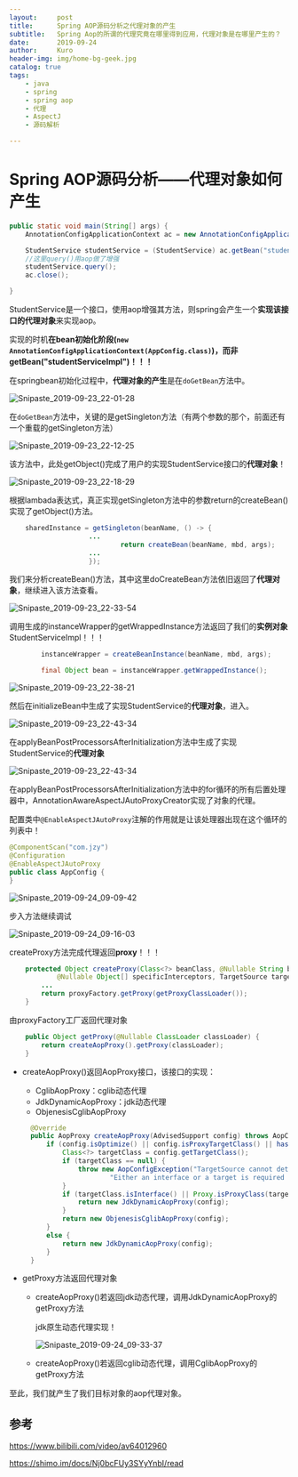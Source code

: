 ```yaml
---
layout:     post
title:      Spring AOP源码分析之代理对象的产生
subtitle:   Spring Aop的所谓的代理究竟在哪里得到应用，代理对象是在哪里产生的？
date:       2019-09-24
author:     Kuro
header-img: img/home-bg-geek.jpg
catalog: true
tags:
    - java
    - spring
    - spring aop
    - 代理
    - AspectJ
    - 源码解析

---
```


# Spring AOP源码分析——代理对象如何产生

```JAVA
public static void main(String[] args) {
    AnnotationConfigApplicationContext ac = new AnnotationConfigApplicationContext(AppConfig.class);

    StudentService studentService = (StudentService) ac.getBean("studentServiceImpl");
	//这里query()用aop做了增强
    studentService.query();
    ac.close();

}
```

StudentService是一个接口，使用aop增强其方法，则spring会产生一个**实现该接口的代理对象**来实现aop。

实现的时机**在bean初始化阶段(`new AnnotationConfigApplicationContext(AppConfig.class)`)，而非getBean("studentServiceImpl")！！！**

在springbean初始化过程中，**代理对象的产生**是在`doGetBean`方法中。

![Snipaste_2019-09-23_22-01-28](https://github.com/KuroChan1998/KuroChan1998.github.io/blob/master/img/mdimg/Snipaste_2019-09-23_22-01-28.jpg?raw=true)

在`doGetBean`方法中，关键的是getSingleton方法（有两个参数的那个，前面还有一个重载的getSingleton方法）

![Snipaste_2019-09-23_22-12-25](https://github.com/KuroChan1998/KuroChan1998.github.io/blob/master/img/mdimg/Snipaste_2019-09-23_22-12-25.jpg?raw=true)

该方法中，此处getObject()完成了用户的实现StudentService接口的**代理对象**！

![Snipaste_2019-09-23_22-18-29](https://github.com/KuroChan1998/KuroChan1998.github.io/blob/master/img/mdimg/Snipaste_2019-09-23_22-18-29.jpg?raw=true)

根据lambada表达式，真正实现getSingleton方法中的参数return的createBean()实现了getObject()方法。

```java
	sharedInstance = getSingleton(beanName, () -> {
					...
							return createBean(beanName, mbd, args);
					...
					});
```

我们来分析createBean()方法，其中这里doCreateBean方法依旧返回了**代理对象**，继续进入该方法查看。

![Snipaste_2019-09-23_22-33-54](https://github.com/KuroChan1998/KuroChan1998.github.io/blob/master/img/mdimg/Snipaste_2019-09-23_22-33-54.jpg?raw=true)

调用生成的instanceWrapper的getWrappedInstance方法返回了我们的**实例对象**StudentServiceImpl！！！

```java
		instanceWrapper = createBeanInstance(beanName, mbd, args);

		final Object bean = instanceWrapper.getWrappedInstance();
```

![Snipaste_2019-09-23_22-38-21](https://github.com/KuroChan1998/KuroChan1998.github.io/blob/master/img/mdimg/Snipaste_2019-09-23_22-38-21.jpg?raw=true)

然后在initializeBean中生成了实现StudentService的**代理对象**，进入。

![Snipaste_2019-09-23_22-43-34](https://github.com/KuroChan1998/KuroChan1998.github.io/blob/master/img/mdimg/Snipaste_2019-09-23_22-43-34.jpg?raw=true)

在applyBeanPostProcessorsAfterInitialization方法中生成了实现StudentService的**代理对象**

![Snipaste_2019-09-23_22-43-34](https://github.com/KuroChan1998/KuroChan1998.github.io/blob/master/img/mdimg/Snipaste_2019-09-23_22-43-34.jpg?raw=true)

在applyBeanPostProcessorsAfterInitialization方法中的for循环的所有后置处理器中，AnnotationAwareAspectJAutoProxyCreator实现了对象的代理。

配置类中`@EnableAspectJAutoProxy`注解的作用就是让该处理器出现在这个循环的列表中！

```java
@ComponentScan("com.jzy")
@Configuration
@EnableAspectJAutoProxy
public class AppConfig {
}
```

![Snipaste_2019-09-24_09-09-42](https://github.com/KuroChan1998/KuroChan1998.github.io/blob/master/img/mdimg/Snipaste_2019-09-24_09-09-42.jpg?raw=true)

步入方法继续调试

![Snipaste_2019-09-24_09-16-03](https://github.com/KuroChan1998/KuroChan1998.github.io/blob/master/img/mdimg/Snipaste_2019-09-24_09-16-03.jpg?raw=true)

createProxy方法完成代理返回**proxy**！！！

```java
	protected Object createProxy(Class<?> beanClass, @Nullable String beanName,
			@Nullable Object[] specificInterceptors, TargetSource targetSource) {
		...
		return proxyFactory.getProxy(getProxyClassLoader());
	}
```

由proxyFactory工厂返回代理对象

```java
	public Object getProxy(@Nullable ClassLoader classLoader) {
		return createAopProxy().getProxy(classLoader);
	}
```

- createAopProxy()返回AopProxy接口，该接口的实现：

  - CglibAopProxy：cglib动态代理
  - JdkDynamicAopProxy：jdk动态代理
  - ObjenesisCglibAopProxy

  ```java
  	@Override
  	public AopProxy createAopProxy(AdvisedSupport config) throws AopConfigException {
  		if (config.isOptimize() || config.isProxyTargetClass() || hasNoUserSuppliedProxyInterfaces(config)) {
  			Class<?> targetClass = config.getTargetClass();
  			if (targetClass == null) {
  				throw new AopConfigException("TargetSource cannot determine target class: " +
  						"Either an interface or a target is required for proxy creation.");
  			}
  			if (targetClass.isInterface() || Proxy.isProxyClass(targetClass)) {
  				return new JdkDynamicAopProxy(config);
  			}
  			return new ObjenesisCglibAopProxy(config);
  		}
  		else {
  			return new JdkDynamicAopProxy(config);
  		}
  	}
  ```

- getProxy方法返回代理对象

  - createAopProxy()若返回jdk动态代理，调用JdkDynamicAopProxy的getProxy方法

    jdk原生动态代理实现！

    ![Snipaste_2019-09-24_09-33-37](https://github.com/KuroChan1998/KuroChan1998.github.io/blob/master/img/mdimg/Snipaste_2019-09-24_09-33-37.jpg?raw=true)

  - createAopProxy()若返回cglib动态代理，调用CglibAopProxy的getProxy方法

至此，我们就产生了我们目标对象的aop代理对象。

## 参考

https://www.bilibili.com/video/av64012960

https://shimo.im/docs/Nj0bcFUy3SYyYnbI/read